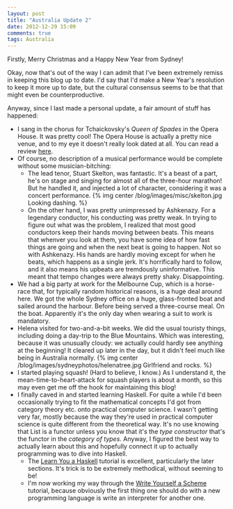 ```yaml
---
layout: post
title: "Australia Update 2"
date: 2012-12-29 15:09
comments: true
tags: Australia 
---
```


Firstly, Merry Christmas and a Happy New Year from Sydney!

Okay, now that's out of the way I can admit that I've been extremely remiss in keeping this blog up to date. I'd say that I'd make a New Year's resolution to keep it more up to date, but the cultural consensus seems to be that that might even be counterproductive.

Anyway, since I last made a personal update, a fair amount of stuff has happened:

<!-- more -->
- I sang in the chorus for Tchaickovsky's _Queen of Spades_ in the Opera House. It was pretty cool! The Opera House is actually a pretty nice venue, and to my eye it doesn't really look dated at all. You can read a review [here](http://www.bachtrack.com/review-sydney-opera-house-queen-spades-ashkenazy-skelton).
- Of course, no description of a musical performance would be complete without some musician-bitching: 
    - The lead tenor, Stuart Skelton, was fantastic. It's a beast of a part, he's on stage and singing for almost all of the three-hour marathon! But he handled it, and injected a lot of character, considering it was a concert performance.
{% img center /blog/images/misc/skelton.jpg Looking dashing. %}
    - On the other hand, I was pretty unimpressed by Ashkenazy. For a legendary conductor, his conducting was pretty weak. In trying to figure out what was the problem, I realized that most good conductors keep their hands moving between beats. This means that whenver you look at them, you have some idea of how fast things are going and when the next beat is going to happen. Not so with Ashkenazy. His hands are hardly moving except for when he beats, which happens as a single jerk. It's horrifically hard to follow, and it also means his upbeats are tremdously uninformative. This meant that tempo changes were always pretty shaky. Disappointing.
- We had a big party at work for the Melbourne Cup, which is a horse-race that, for typically random historical reasons, is a huge deal around here. We got the whole Sydney office on a huge, glass-fronted boat and sailed around the harbour. Before being served a three-course meal. On the boat. Apparently it's the only day when wearing a suit to work is mandatory.
- Helena visited for two-and-a-bit weeks. We did the usual touristy things, including doing a day-trip to the Blue Mountains. Which was interesting, because it was unusually cloudy: we actually could hardly see anything at the beginning! It cleared up later in the day, but it didn't feel much like being in Australia normally.
{% img center /blog/images/sydneyphotos/helenatree.jpg Girlfriend and rocks. %}
- I started playing squash! (Hard to believe, I know.) As I understand it, the mean-time-to-heart-attack for squash players is about a month, so this may even get me off the hook for maintaining this blog!
- I finally caved in and started learning Haskell. For quite a while I'd been occasionally trying to fit the mathematical concepts I'd got from category theory etc. onto practical computer science. I wasn't getting very far, mostly because the way they're used in practical computer science is quite different from the theoretical way. It's no use knowing that List is a functor unless you know that it's the _type constructor_ that's the functor in the _category of types_. Anyway, I figured the best way to actually learn about this and hopefully connect it up to actually programming was to dive into Haskell.
    - The [Learn You a Haskell](http://learnyouahaskell.com/) tutorial is excellent, particularly the later sections. It's trick is to be extremely methodical, without seeming to be!
    - I'm now working my way through the [Write Yourself a Scheme](http://en.wikibooks.org/wiki/Write_Yourself_a_Scheme_in_48_Hours) tutorial, because obviously the first thing one should do with a new programming language is write an interpreter for another one.


